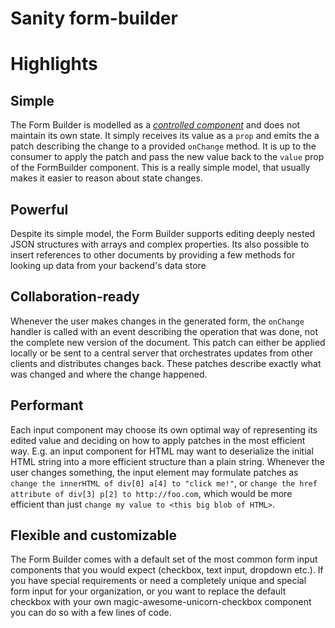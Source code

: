 # Sanity form-builder

# Highlights

## Simple
The Form Builder is modelled as a *[controlled component](https://facebook.github.io/react/docs/forms.html#controlled-components)* and does not maintain its own state. It simply receives its value as a `prop` and emits the a patch describing the change to a provided `onChange` method. It is up to the consumer to apply the patch and pass the new value back to the `value` prop of the FormBuilder component. This is a really simple model, that usually makes it easier to reason about state changes.

## Powerful
Despite its simple model, the Form Builder supports editing deeply nested JSON structures with arrays and complex properties. Its also possible to insert references to other documents by providing a few methods for looking up data from your backend's data store  

## Collaboration-ready
Whenever the user makes changes in the generated form, the `onChange` handler is called with an event describing the operation that was done, not the complete new version of the document. This patch can either be applied locally or be sent to a central server that orchestrates updates from other clients and distributes changes back. These patches describe exactly what was changed and where the change happened.

## Performant
Each input component may choose its own optimal way of representing its edited value and deciding on how to apply patches in the most efficient way. E.g. an input component for HTML may want to deserialize the initial HTML string into a more efficient structure than a plain string. Whenever the user changes something, the input element may formulate patches as `change the innerHTML of div[0] a[4] to "click me!"`, or `change the href attribute of div[3] p[2] to http://foo.com`, which would be more efficient than just `change my value to <this big blob of HTML>`. 

## Flexible and customizable
The Form Builder comes with a default set of the most common form input components that you would expect (checkbox, text input, dropdown etc.). If you have special requirements or need a completely unique and special form input for your organization, or you want to replace the default checkbox with your own magic-awesome-unicorn-checkbox component you can do so with a few lines of code.
 <!-- point to example --> 